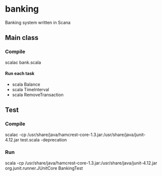# banking
Banking system written in Scana

## Main class 

### Compile
scalac bank.scala

#### Run each task
- scala Balance
- scala TimeInterval
- scala RemoveTransaction

## Test

### Compile
scalac -cp /usr/share/java/hamcrest-core-1.3.jar:/usr/share/java/junit-4.12.jar test.scala -deprecation

### Run
scala -cp /usr/share/java/hamcrest-core-1.3.jar:/usr/share/java/junit-4.12.jar org.junit.runner.JUnitCore BankingTest
